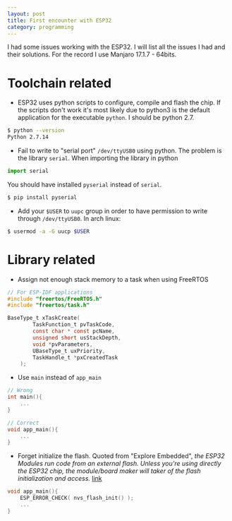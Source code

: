 ```yaml
---
layout: post
title: First encounter with ESP32
category: programming
---
```


I had some issues working with the ESP32. I will list all the issues I had and their solutions. For the record I use Manjaro 17.1.7 - 64bits.

# Toolchain related 
- ESP32 uses python scripts to configure, compile and flash the chip. If the scripts don't work it's most likely due to  python3 is the default application for the executable `python`. I should be python 2.7.

```sh
$ python --version
Python 2.7.14
```

- Fail to write to "serial port" `/dev/ttyUSB0` using python. The problem is the library `serial`. When importing the library in python 

```python
import serial
```

You should have installed `pyserial` instead of `serial`.

```sh
$ pip install pyserial
```

- Add your `$USER` to `uupc` group in order to have permission to write through `/dev/ttyUSB0`.  In arch linux:

```sh
$ usermod -a -G uucp $USER
```

# Library related
- Assign not enough stack memory to a task when using FreeRTOS

```c
// For ESP-IDF applications
#include "freertos/FreeRTOS.h"
#include "freertos/task.h"

BaseType_t xTaskCreate( 
        TaskFunction_t pvTaskCode, 
        const char * const pcName, 
        unsigned short usStackDepth, 
        void *pvParameters, 
        UBaseType_t uxPriority, 
        TaskHandle_t *pxCreatedTask 
    );
```

- Use `main` instead of `app_main`

```c
// Wrong
int main(){
    ...
}

// Correct
void app_main(){
    ...
}
```


-  Forget initialize the flash. Quoted from "Explore Embedded", _the ESP32 Modules run code from an external flash. Unless you're using directly the ESP32 chip, the module/board maker will taker of the flash initialization and access._ [link](https://exploreembedded.com/wiki/Hello_World_with_ESP32_Explained#RTOS)

```c
void app_main(){
    ESP_ERROR_CHECK( nvs_flash_init() );
    ...
}
````
 



